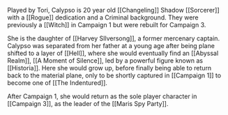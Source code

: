 Played by Tori, Calypso is 20 year old [[Changeling]] Shadow [[Sorcerer]] with a [[Rogue]] dedication and a Criminal background.  They were previously a [[Witch]] in Campaign 1 but were rebuilt for Campaign 3.

She is the daughter of [[Harvey SIlversong]], a former mercenary captain. Calypso was separated from her father at a young age after being plane shifted to a layer of [[Hell]], where she would eventually find an [[Abyssal Realm]], [[A Moment of Silence]], led by a powerful figure known as [[Historia]]. Here she would grow up, before finally being able to return back to the material plane, only to be shortly captured in [[Campaign 1]] to become one of [[The Indentured]].

After Campaign 1, she would return as the sole player character in [[Campaign 3]], as the leader of the [[Maris Spy Party]].